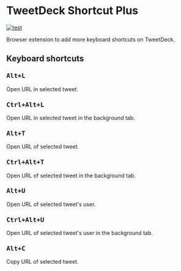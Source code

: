 # TweetDeck Shortcut Plus

[![test](https://github.com/r7kamura/tweetdeck-shortcut-plus/actions/workflows/test.yml/badge.svg)](https://github.com/r7kamura/tweetdeck-shortcut-plus/actions/workflows/test.yml)

Browser extension to add more keyboard shortcuts on TweetDeck.

## Keyboard shortcuts

### <kbd>Alt+L</kbd>

Open URL in selected tweet.

### <kbd>Ctrl+Alt+L</kbd>

Open URL in selected tweet in the background tab.

### <kbd>Alt+T</kbd>

Open URL of selected tweet.

### <kbd>Ctrl+Alt+T</kbd>

Open URL of selected tweet in the background tab.

### <kbd>Alt+U</kbd>

Open URL of selected tweet's user.

### <kbd>Ctrl+Alt+U</kbd>

Open URL of selected tweet's user in the background tab.

### <kbd>Alt+C</kbd>

Copy URL of selected tweet.
